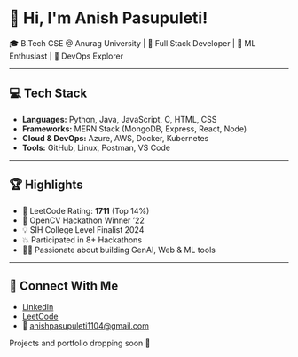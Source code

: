 # 👋 Hi, I'm Anish Pasupuleti!  
  
🎓 B.Tech CSE @ Anurag University | 🔧 Full Stack Developer | 🧠 ML Enthusiast | 🚀 DevOps Explorer

---

## 💻 Tech Stack

- **Languages:** Python, Java, JavaScript, C, HTML, CSS
- **Frameworks:** MERN Stack (MongoDB, Express, React, Node)
- **Cloud & DevOps:** Azure, AWS, Docker, Kubernetes
- **Tools:** GitHub, Linux, Postman, VS Code

---

## 🏆 Highlights

- 🧠 LeetCode Rating: **1711** (Top 14%)
- 🥇 OpenCV Hackathon Winner ’22
- 💡 SIH College Level Finalist 2024
- 💥 Participated in 8+ Hackathons
- 👨‍💻 Passionate about building GenAI, Web & ML tools

---

## 🔗 Connect With Me

- [LinkedIn](https://www.linkedin.com/in/anishpasupuleti/)
- [LeetCode](https://leetcode.com/u/AnishSai/)
- 📧 anishpasupuleti1104@gmail.com

Projects and portfolio dropping soon 🚀
